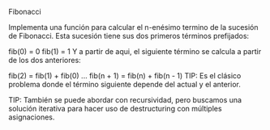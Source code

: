 Fibonacci

Implementa una función para calcular el n-enésimo termino de la sucesión de Fibonacci. Esta sucesión tiene sus dos primeros términos prefijados:

fib(0) = 0
fib(1) = 1
Y a partir de aqui, el siguiente término se calcula a partir de los dos anteriores:

fib(2) = fib(1) + fib(0)
...
fib(n + 1) = fib(n) + fib(n - 1)
TIP: Es el clásico problema donde el término siguiente depende del actual y el anterior.

TIP: También se puede abordar con recursividad, pero buscamos una solución iterativa para hacer uso de destructuring con múltiples asignaciones.